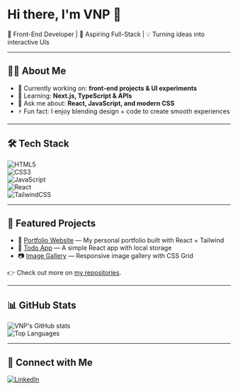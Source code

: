 # Hi there, I'm VNP 👋  

🚀 Front-End Developer | 🌱 Aspiring Full-Stack | 💡 Turning ideas into interactive UIs  

---

## 👨‍💻 About Me  
- 🔭 Currently working on: **front-end projects & UI experiments**  
- 🌱 Learning: **Next.js, TypeScript & APIs**  
- 💬 Ask me about: **React, JavaScript, and modern CSS**  
- ⚡ Fun fact: I enjoy blending design + code to create smooth experiences  

---

## 🛠️ Tech Stack  
![HTML5](https://img.shields.io/badge/-HTML5-E34F26?style=flat&logo=html5&logoColor=white)  
![CSS3](https://img.shields.io/badge/-CSS3-1572B6?style=flat&logo=css3&logoColor=white)  
![JavaScript](https://img.shields.io/badge/-JavaScript-F7DF1E?style=flat&logo=javascript&logoColor=black)  
![React](https://img.shields.io/badge/-React-61DAFB?style=flat&logo=react&logoColor=black)  
![TailwindCSS](https://img.shields.io/badge/-TailwindCSS-38B2AC?style=flat&logo=tailwind-css&logoColor=white)  

---

## 📌 Featured Projects  
- 🎨 [Portfolio Website](https://github.com/vnp74/portfolio) — My personal portfolio built with React + Tailwind  
- 📝 [Todo App](https://github.com/vnp74/todo-app) — A simple React app with local storage  
- 📷 [Image Gallery](https://github.com/vnp74/image-gallery) — Responsive image gallery with CSS Grid  

👉 Check out more on [my repositories](https://github.com/vnp74?tab=repositories).  

---

## 📊 GitHub Stats  
![VNP's GitHub stats](https://github-readme-stats.vercel.app/api?username=vnp74&show_icons=true&theme=radical)  
![Top Languages](https://github-readme-stats.vercel.app/api/top-langs/?username=vnp74&layout=compact&theme=radical)  

---

## 🤝 Connect with Me  
[![LinkedIn](https://img.shields.io/badge/-LinkedIn-blue?style=flat&logo=linkedin)](https://www.linkedin.com/in/vnp06)  
 
